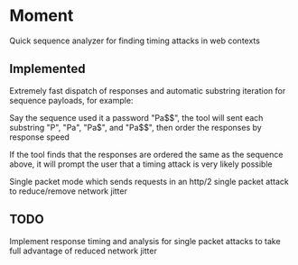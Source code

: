 # Moment
Quick sequence analyzer for finding timing attacks in web contexts


## Implemented
Extremely fast dispatch of responses and automatic substring iteration for sequence payloads, for example:
    
Say the sequence used it a password "Pa$$", the tool will sent each substring "P", "Pa", "Pa$", and "Pa$$", then order the responses by response speed

If the tool finds that the responses are ordered the same as the sequence above, it will prompt the user that a timing attack is very likely possible


Single packet mode which sends requests in an http/2 single packet attack to reduce/remove network jitter


## TODO
Implement response timing and analysis for single packet attacks to take full advantage of reduced network jitter

